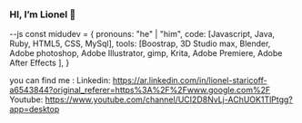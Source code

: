 ### HI, I’m Lionel 👋

--js
const midudev = {
pronouns: "he" | "him",
code: [Javascript, Java, Ruby, HTML5, CSS, MySql],
tools: [Boostrap, 3D Studio max, Blender, Adobe photoshop, Adobe Illustrator, gimp, Krita, Adobe Premiere, Adobe After Effects ],
}


you can find me :
Linkedin: https://ar.linkedin.com/in/lionel-staricoff-a6543844?original_referer=https%3A%2F%2Fwww.google.com%2F
Youtube: https://www.youtube.com/channel/UCI2D8NvLj-AChUOK1TlPtgg?app=desktop

<!--
**LionelStaricoff/lionelstaricoff** is a ✨ _special_ ✨ repository because its `README.md` (this file) appears on your GitHub profile.

Here are some ideas to get you started:

- 🔭 I’m currently working on ...Freelancer
- 🌱 I’m currently learning ...programming fullStack Java
- 👯 I’m looking to collaborate on ...project web
- 🤔 I’m looking for help with ...app and games web
- 💬 Ask me about ...design digital
-->
